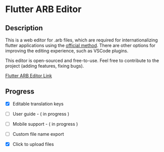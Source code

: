 # Flutter ARB Editor

## Description

This is a web editor for .arb files, which are required for internationalizing flutter applications using the [official method](https://docs.flutter.dev/development/accessibility-and-localization/internationalization). There are other options for improving the editing experience, such as VSCode plugins.

This editor is open-sourced and free-to-use. Feel free to contribute to the project (adding features, fixing bugs).

[Flutter ARB Editor Link](https://flutterarb.com)

## Progress

- [x] Editable translation keys

- [ ] User guide - ( in progress )

- [ ] Mobile support - ( in progress )

- [ ] Custom file name export

- [x] Click to upload files
